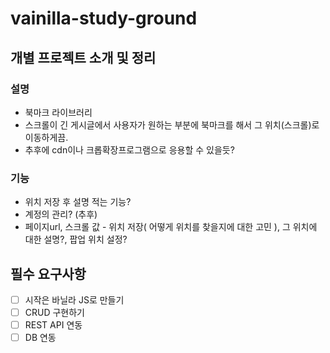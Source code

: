 # vainilla-study-ground

## 개별 프로젝트 소개 및 정리


### 설명
- 북마크 라이브러리
- 스크롤이 긴 게시글에서 사용자가 원하는 부분에 북마크를 해서 그 위치(스크롤)로 이동하게끔.
- 추후에 cdn이나 크롭확장프로그램으로 응용할 수 있을듯?

### 기능
- 위치 저장 후 설명 적는 기능?
- 계정의 관리? (추후)
- 페이지url, 스크롤 값 - 위치 저장( 어떻게 위치를 찾을지에 대한 고민 ), 그 위치에 대한 설명?, 팝업 위치 설정?

## 필수 요구사항
- [ ] 시작은 바닐라 JS로 만들기
- [ ] CRUD 구현하기
- [ ] REST API 연동
- [ ] DB 연동
